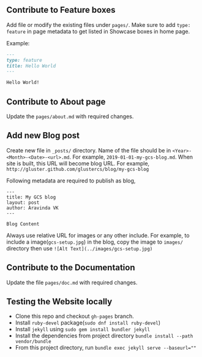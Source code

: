 ## Contribute to Feature boxes

Add file or modify the existing files under `pages/`. Make sure to add
`type: feature` in page metadata to get listed in Showcase boxes in
home page.

Example:

```markdown
---
type: feature
title: Hello World
---

Hello World!
```

## Contribute to About page

Update the `pages/about.md` with required changes.

## Add new Blog post

Create new file in `_posts/` directory. Name of the file should be in
`<Year>-<Month>-<Date>-<url>.md`. For example,
`2019-01-01-my-gcs-blog.md`. When site is built, this URL will
become blog URL. For example,
`http://gluster.github.com/glustercs/blog/my-gcs-blog`

Following metadata are required to publish as blog,

```
---
title: My GCS blog
layout: post
author: Aravinda VK
---

Blog Content
```

Always use relative URL for images or any other include. For example,
to include a image(`gcs-setup.jpg`) in the blog, copy the image to
`images/` directory then use `![Alt Text](../images/gcs-setup.jpg)`

## Contribute to the Documentation

Update the file `pages/doc.md` with required changes.

## Testing the Website locally

- Clone this repo and checkout `gh-pages` branch.
- Install `ruby-devel` package(`sudo dnf install ruby-devel`)
- Install `jekyll` using `sudo gem install bundler jekyll`
- Install the dependencies from project directory `bundle install
  --path vendor/bundle`
- From this project directory, run `bundle exec jekyll serve --baseurl=""`
